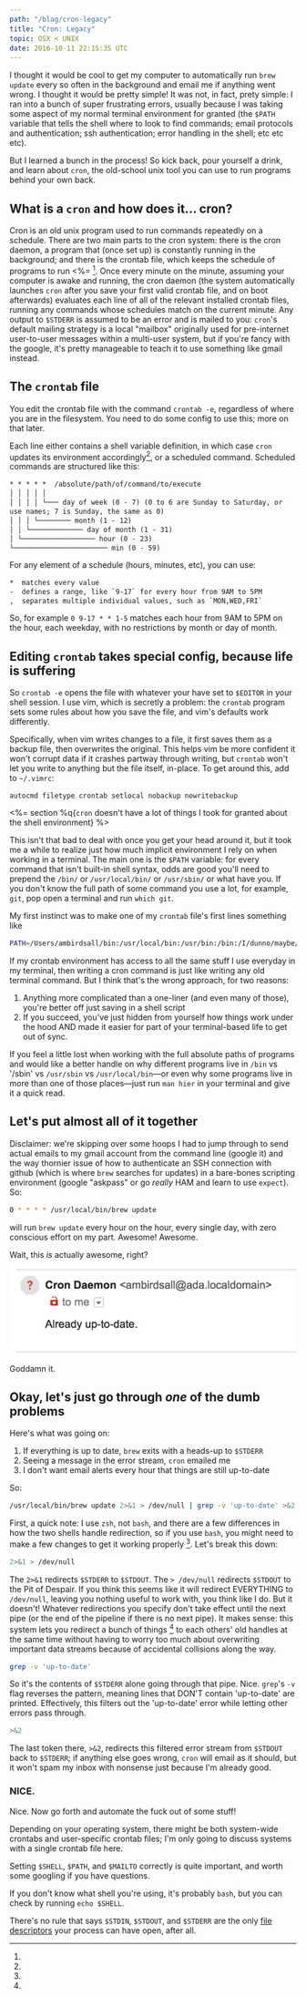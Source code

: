 ```yaml
---
path: "/blag/cron-legacy"
title: "Cron: Legacy"
topic: OSX < UNIX
date: 2016-10-11 22:15:35 UTC
---
```


I thought it would be cool to get my computer to automatically run `brew update` every so often in the background and email me if anything went wrong. I
thought it would be pretty simple! It was not, in fact, prety simple: I ran
into a bunch of super frustrating errors, usually because I was taking some
aspect of my normal terminal environment for granted (the `$PATH` variable that
tells the shell where to look to find commands; email protocols and
authentication; ssh authentication; error handling in the shell; etc etc etc).

But I learned a bunch in the process! So kick back, pour yourself a drink, and
learn about `cron`, the old-school unix tool you can use to run programs behind
your own back.

## What is a `cron` and how does it... cron?

Cron is an old unix program used to run commands repeatedly on a schedule.
There are two main parts to the cron system: there is the cron daemon, a
program that (once set up) is constantly running in the background; and there
is the crontab file, which keeps the schedule of programs to run <%=
[^1]. Once every minute on the minute,
assuming your computer is awake and running, the cron daemon (the system
automatically launches `cron` after you save your first valid crontab file, and
on boot afterwards) evaluates each line of all of the relevant installed
crontab files, running any commands whose schedules match on the current
minute. Any output to `$STDERR` is assumed to be an error and is mailed to you:
`cron`'s default mailing strategy is a local "mailbox" originally used for
pre-internet user-to-user messages within a multi-user system, but if you're
fancy with the google, it's pretty manageable to teach it to use something like
gmail instead.

## The `crontab` file

You edit the crontab file with the command `crontab -e`, regardless of where
you are in the filesystem. You need to do some config to use this; more on that
later.

Each line either contains a shell variable definition, in which case `cron`
updates its environment accordingly[^2], or a
scheduled command. Scheduled commands are structured like this:

```
* * * * *  /absolute/path/of/command/to/execute
│ │ │ │ │
│ │ │ │ └─── day of week (0 - 7) (0 to 6 are Sunday to Saturday, or use names; 7 is Sunday, the same as 0)
│ │ │ └──────── month (1 - 12)
│ │ └───────────── day of month (1 - 31)
│ └────────────────── hour (0 - 23)
└─────────────────────── min (0 - 59)
```

For any element of a schedule (hours, minutes, etc), you can use:

```
*  matches every value
-  defines a range, like `9-17` for every hour from 9AM to 5PM
,  separates multiple individual values, such as `MON,WED,FRI`
```

So, for example `0 9-17 * * 1-5` matches each hour from 9AM to 5PM on the hour,
each weekday, with no restrictions by month or day of month.

## Editing `crontab` takes special config, because life is suffering

So `crontab -e` opens the file with whatever your have set to `$EDITOR` in your
shell session. I use vim, which is secretly a problem: the `crontab` program
sets some rules about how you save the file, and vim's defaults work
differently.

Specifically, when vim writes changes to a file, it first saves them as a
backup file, then overwrites the original. This helps vim be more confident it
won't corrupt data if it crashes partway through writing, but `crontab` won't
let you write to anything but the file itself, in-place. To get around this,
add to `~/.vimrc`:

```vim
autocmd filetype crontab setlocal nobackup nowritebackup
```

<%= section %q{`cron` doesn't have a lot of things I took for granted about the shell environment} %>

This isn't that bad to deal with once you get your head around it, but it took
me a while to realize just how much implicit environment I rely on when working
in a terminal. The main one is the `$PATH` variable: for every command that
isn't built-in shell syntax, odds are good you'll need to prepend the `/bin/`
or `/usr/local/bin/` or `/usr/sbin/` or what have you. If you don't know the
full path of some command you use a lot, for example, `git`, pop open a
terminal and run `which git`.

My first instinct was to make one of my `crontab` file's first lines something like

```bash
PATH=/Users/ambirdsall/bin:/usr/local/bin:/usr/bin:/bin:/I/dunno/maybe/sbin:/other/things/I'm/used/to/also
```

If my crontab environment has access to all the same stuff I use everyday in my
terminal, then writing a cron command is just like writing any old terminal
command. But I think that's the wrong approach, for two reasons:

1. Anything more complicated than a one-liner (and even many of those), you're
   better off just saving in a shell script
1. If you succeed, you've just hidden from yourself how things work under the
   hood AND made it easier for part of your terminal-based life to get out of
   sync.

If you feel a little lost when working with the full absolute paths of programs
and would like a better handle on why different programs live in `/bin` vs
'/sbin' vs `/usr/sbin` vs `/usr/local/bin`—or even why some programs live in
more than one of those places—just run `man hier` in your terminal and give it
a quick read.

## Let's put almost all of it together

Disclaimer: we're skipping over some hoops I had to jump through to send actual
emails to my gmail account from the command line (google it) and the way
thornier issue of how to authenticate an SSH connection with github (which is
where `brew` searches for updates) in a bare-bones scripting environment
(google "askpass" or go _really_ HAM and learn to use `expect`). So:

```bash
0 * * * * /usr/local/bin/brew update
```

will run `brew update` every hour on the hour, every single day, with zero
conscious effort on my part. Awesome! Awesome.

Wait, this _is_ actually awesome, right?

![A dumb cron error email](../../dumb-cron-error-email.png)

Goddamn it.

## Okay, let's just go through _one_ of the dumb problems

Here's what was going on:

1. If everything is up to date, `brew` exits with a heads-up to `$STDERR`
1. Seeing a message in the error stream, `cron` emailed me
1. I don't want email alerts every hour that things are still up-to-date

So:

```bash
/usr/local/bin/brew update 2>&1 > /dev/null | grep -v 'up-to-date' >&2
```

First, a quick note: I use `zsh`, not `bash`, and there are a few differences
in how the two shells handle redirection, so if you use `bash`, you might
need to make a few changes to get it working properly
[^3]. Let's break this down:

```bash
2>&1 > /dev/null
```

The `2>&1` redirects `$STDERR` to `$STDOUT`. The `> /dev/null` redirects
`$STDOUT` to the Pit of Despair. If you think this seems like it will redirect
EVERYTHING to `/dev/null`, leaving you nothing useful to work with, you think
like I do. But it doesn't! Whatever redirections you specify don't take effect
until the next pipe (or the end of the pipeline if there is no next pipe). It
makes sense: this system lets you redirect a bunch of things
[^4] to each
others' old handles at the same time without having to worry too much about
overwriting important data streams because of accidental collisions along the
way.

```bash
grep -v 'up-to-date'
```

So it's the contents of `$STDERR` alone going through that pipe. Nice. `grep`'s
`-v` flag reverses the pattern, meaning lines that DON'T contain 'up-to-date'
are printed. Effectively, this filters out the 'up-to-date' error while letting
other errors pass through.

```bash
>&2
```

The last token there, `>&2`, redirects this filtered error stream from `$STDOUT`
back to `$STDERR`; if anything else goes wrong, `cron` will email as it should,
but it won't spam my inbox with nonsense just because I'm already good.

### NICE.

Nice. Now go forth and automate the fuck out of some stuff!

[^1]:

  Depending on your operating system, there might be both system-wide
  crontabs and user-specific crontab files; I'm only going to discuss systems
  with a single crontab file here.

[^2]:

  Setting `$SHELL`, `$PATH`, and `$MAILTO` correctly is quite important, and
  worth some googling if you have questions.

[^3]:

  If you don't know what shell you're using, it's probably `bash`, but you
  can check by running `echo $SHELL`.

[^4]:

  There's no rule that says `$STDIN`, `$STDOUT`, and `$STDERR` are the only
  [file descriptors](https://en.wikipedia.org/wiki/File_descriptor) your
  process can have open, after all.
